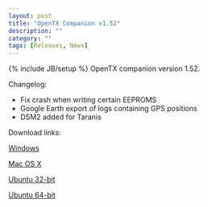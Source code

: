 ```yaml
---
layout: post
title: "OpenTX Companion v1.52"
description: ""
category: ""
tags: [Releases, News]
---
```

{% include JB/setup %}
OpenTX companion version 1.52.

Changelog:
<ul>
<li>Fix crash when writing certain EEPROMS</li>
<li>Google Earth export of logs containing GPS positions</li>
<li>DSM2 added for Taranis</li>
</ul>

Download links:

[Windows](https://companion9x.googlecode.com/files/companion9xInstall_v1.52.exe)

[Mac OS X](https://companion9x.googlecode.com/files/Companion9x_1.52_Setup.dmg)

[Ubuntu 32-bit](https://companion9x.googlecode.com/files/companion9x_1.52_i386.deb)

[Ubuntu 64-bit](https://companion9x.googlecode.com/files/companion9x_1.52_amd64.deb)

